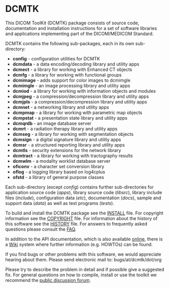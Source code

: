 # DCMTK

This DICOM ToolKit (DCMTK) package consists of source code, documentation and installation instructions for a set of software libraries and applications implementing part of the DICOM/MEDICOM Standard.

DCMTK contains the following sub-packages, each in its own sub-directory:

- **config**   - configuration utilities for DCMTK
- **dcmdata**  - a data encoding/decoding library and utility apps
- **dcmect**   - a library for working with Enhanced CT objects
- **dcmfg**    - a library for working with functional groups
- **dcmimage** - adds support for color images to dcmimgle
- **dcmimgle** - an image processing library and utility apps
- **dcmiod**   - a library for working with information objects and modules
- **dcmjpeg**  - a compression/decompression library and utility apps
- **dcmjpls**  - a compression/decompression library and utility apps
- **dcmnet**   - a networking library and utility apps
- **dcmpmap**  - a library for working with parametric map objects
- **dcmpstat** - a presentation state library and utility apps
- **dcmqrdb**  - an image database server
- **dcmrt**    - a radiation therapy library and utility apps
- **dcmseg**   - a library for working with segmentation objects
- **dcmsign**  - a digital signature library and utility apps
- **dcmsr**    - a structured reporting library and utility apps
- **dcmtls**   - security extensions for the network library
- **dcmtract** - a library for working with tractography results
- **dcmwlm**   - a modality worklist database server
- **oficonv**  - a character set conversion library
- **oflog**    - a logging library based on log4cplus
- **ofstd**    - a library of general purpose classes

Each sub-directory (except _config_) contains further sub-directories for application source code (_apps_), library source code (_libsrc_), library include files (_include_), configuration data (_etc_), documentation (_docs_), sample and support data (_data_) as well as test programs (_tests_).

To build and install the DCMTK package see the [INSTALL](INSTALL) file.  For copyright information see the [COPYRIGHT](COPYRIGHT) file.  For information about the history of this software see the [HISTORY](HISTORY) file.  For answers to frequently asked questions please consult the [FAQ](https://forum.dcmtk.org/faq/).

In addition to the API documentation, which is also available [online](https://support.dcmtk.org/docs/), there is a [Wiki](https://support.dcmtk.org/wiki/) system where further information (e.g. HOWTOs) can be found.

If you find bugs or other problems with this software, we would appreciate hearing about them.  Please send electronic mail to: bugs/at/dcmtk/dot/org

Please try to describe the problem in detail and if possible give a suggested fix.  For general questions on how to compile, install or use the toolkit we recommend the [public discussion forum](https://forum.dcmtk.org/).
